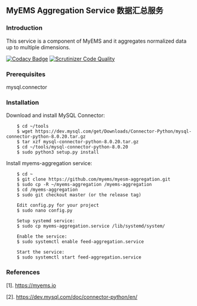 ## MyEMS Aggregation Service 数据汇总服务



### Introduction

This service is a component of MyEMS and it aggregates normalized data up to multiple dimensions.

[![Codacy Badge](https://api.codacy.com/project/badge/Grade/cb75cee835ba46118115e088f8be6d87)](https://app.codacy.com/gh/myems/myems-aggregation?utm_source=github.com&utm_medium=referral&utm_content=myems/myems-aggregation&utm_campaign=Badge_Grade)
[![Scrutinizer Code Quality](https://scrutinizer-ci.com/g/myems/myems-aggregation/badges/quality-score.png?b=master)](https://scrutinizer-ci.com/g/myems/myems-aggregation/?branch=master)


### Prerequisites

mysql.connector



### Installation

Download and install MySQL Connector:
```
    $ cd ~/tools
    $ wget https://dev.mysql.com/get/Downloads/Connector-Python/mysql-connector-python-8.0.20.tar.gz
    $ tar xzf mysql-connector-python-8.0.20.tar.gz
    $ cd ~/tools/mysql-connector-python-8.0.20
    $ sudo python3 setup.py install
```

Install myems-aggregation service:
```
    $ cd ~
    $ git clone https://github.com/myems/myesm-aggregation.git
    $ sudo cp -R ~/myems-aggregation /myems-aggregation
    $ cd /myems-aggregation
    $ sudo git checkout master (or the release tag)

    Edit config.py for your project
    $ sudo nano config.py

    Setup systemd service:
    $ sudo cp myems-aggregation.service /lib/systemd/system/

    Enable the service:
    $ sudo systemctl enable feed-aggregation.service

    Start the service:
    $ sudo systemctl start feed-aggregation.service
```

### References

[1]. https://myems.io

[2]. https://dev.mysql.com/doc/connector-python/en/
